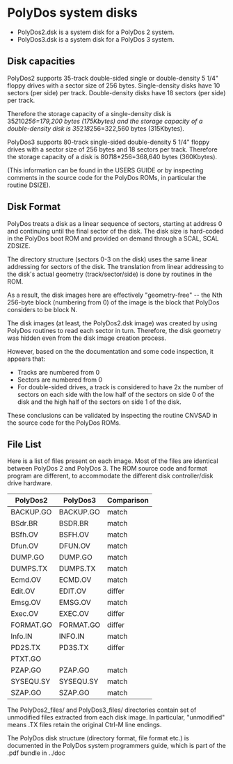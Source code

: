 # PolyDos system disks

* PolyDos2.dsk is a system disk for a PolyDos 2 system.
* PolyDos3.dsk is a system disk for a PolyDos 3 system.

## Disk capacities

PolyDos2 supports 35-track double-sided single or double-density 5 1/4" floppy
drives with a sector size of 256 bytes. Single-density disks have 10 sectors
(per side) per track. Double-density disks have 18 sectors (per side) per track.

Therefore the storage capacity of a single-density disk is 35*2*10*256=179,200
bytes (175Kbytes) and the storage capacity of a double-density disk is
35*2*18*256=322,560 bytes (315Kbytes).

PolyDos3 supports 80-track single-sided double-density 5 1/4" floppy drives with
a sector size of 256 bytes and 18 sectors per track. Therefore the storage
capacity of a disk is 80*1*18*256=368,640 bytes (360Kbytes).

(This information can be found in the USERS GUIDE or by inspecting comments in
the source code for the PolyDos ROMs, in particular the routine DSIZE).

## Disk Format

PolyDos treats a disk as a linear sequence of sectors, starting at address 0 and
continuing until the final sector of the disk. The disk size is hard-coded in
the PolyDos boot ROM and provided on demand through a SCAL, SCAL ZDSIZE.

The directory structure (sectors 0-3 on the disk) uses the same linear
addressing for sectors of the disk. The translation from linear addressing to
the disk's actual geometry (track/sector/side) is done by routines in the ROM.

As a result, the disk images here are effectively "geometry-free" -- the Nth
256-byte block (numbering from 0) of the image is the block that PolyDos
considers to be block N.

The disk images (at least, the PolyDos2.dsk image) was created by using PolyDos
routines to read each sector in turn. Therefore, the disk geometry was hidden
even from the disk image creation process.

However, based on the the documentation and some code inspection, it appears that:

* Tracks are numbered from 0
* Sectors are numbered from 0
* For double-sided drives, a track is considered to have 2x the number of sectors on each side with the low half of the sectors on side 0 of the disk and the high half of the sectors on side 1 of the disk.

These conclusions can be validated by inspecting the routine CNVSAD in the
source code for the PolyDos ROMs.

## File List

Here is a list of files present on each image. Most of the files are identical
between PolyDos 2 and PolyDos 3. The ROM source code and format program are
different, to accommodate the different disk controller/disk drive hardware.

 PolyDos2       |   PolyDos3     | Comparison
----------------|----------------|-----------
BACKUP.GO       |   BACKUP.GO    |    match
BSdr.BR         |   BSDR.BR      |    match
BSfh.OV         |   BSFH.OV      |    match
Dfun.OV         |   DFUN.OV      |    match
DUMP.GO         |   DUMP.GO      |    match
DUMPS.TX        |   DUMPS.TX     |    match
Ecmd.OV         |   ECMD.OV      |    match
Edit.OV         |   EDIT.OV      |    differ
Emsg.OV         |   EMSG.OV      |    match
Exec.OV         |   EXEC.OV      |    differ
FORMAT.GO       |   FORMAT.GO    |    differ
Info.IN         |   INFO.IN      |    match
PD2S.TX         |   PD3S.TX      |    differ
PTXT.GO         |                |
PZAP.GO         |   PZAP.GO      |    match
SYSEQU.SY       |   SYSEQU.SY    |    match
SZAP.GO         |   SZAP.GO      |    match

The PolyDos2_files/ and PolyDos3_files/ directories contain set of unmodified
files extracted from each disk image. In particular, "unmodified" means .TX
files retain the original Ctrl-M line endings.

The PolyDos disk structure (directory format, file format etc.) is documented in
the PolyDos system programmers guide, which is part of the .pdf bundle in ../doc
